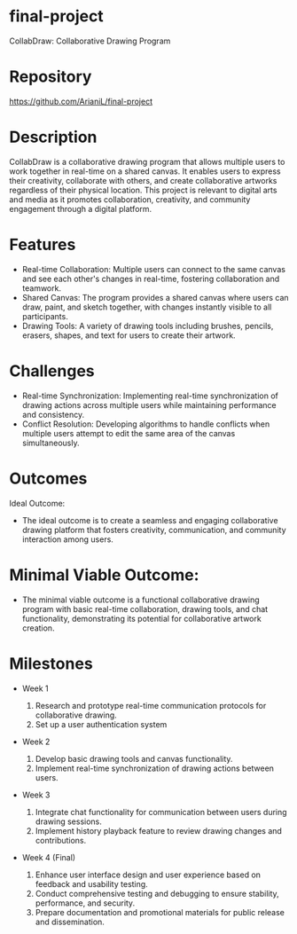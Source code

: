 # final-project

CollabDraw: Collaborative Drawing Program

# Repository
https://github.com/ArianiL/final-project

# Description
CollabDraw is a collaborative drawing program that allows multiple users to work together in real-time on a shared canvas. It enables users to express their creativity, collaborate with others, and create collaborative artworks regardless of their physical location. This project is relevant to digital arts and media as it promotes collaboration, creativity, and community engagement through a digital platform.

# Features
- Real-time Collaboration: Multiple users can connect to the same canvas and see each other's changes in real-time, fostering collaboration and teamwork.
- Shared Canvas: The program provides a shared canvas where users can draw, paint, and sketch together, with changes instantly visible to all participants.
- Drawing Tools: A variety of drawing tools including brushes, pencils, erasers, shapes, and text for users to create their artwork.

# Challenges
- Real-time Synchronization: Implementing real-time synchronization of drawing actions across multiple users while maintaining performance and consistency.
- Conflict Resolution: Developing algorithms to handle conflicts when multiple users attempt to edit the same area of the canvas simultaneously.

# Outcomes
Ideal Outcome:
- The ideal outcome is to create a seamless and engaging collaborative drawing platform that fosters creativity, communication, and community interaction among users.

# Minimal Viable Outcome:
- The minimal viable outcome is a functional collaborative drawing program with basic real-time collaboration, drawing tools, and chat functionality, demonstrating its potential for collaborative artwork creation.

# Milestones

- Week 1
  1. Research and prototype real-time communication protocols for collaborative drawing.
  2. Set up a user authentication system
  
- Week 2
  1. Develop basic drawing tools and canvas functionality.
  2. Implement real-time synchronization of drawing actions between users.
  
- Week 3
  1. Integrate chat functionality for communication between users during drawing sessions.
  2. Implement history playback feature to review drawing changes and contributions.
  
- Week 4 (Final)
  1. Enhance user interface design and user experience based on feedback and usability testing.
  2. Conduct comprehensive testing and debugging to ensure stability, performance, and security.
  3. Prepare documentation and promotional materials for public release and dissemination.